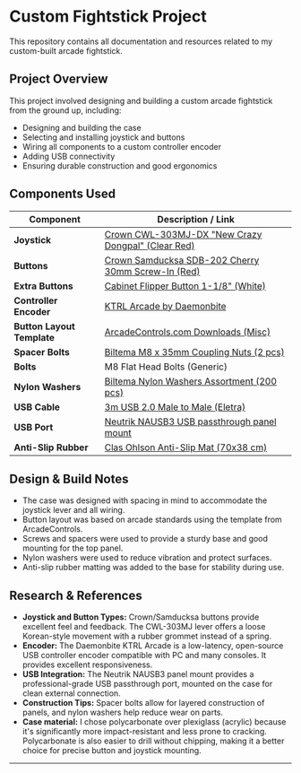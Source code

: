 # Custom Fightstick Project

This repository contains all documentation and resources related to my custom-built arcade fightstick.

## Project Overview

This project involved designing and building a custom arcade fightstick from the ground up, including:

- Designing and building the case
- Selecting and installing joystick and buttons
- Wiring all components to a custom controller encoder
- Adding USB connectivity
- Ensuring durable construction and good ergonomics

## Components Used

| Component              | Description / Link |
|------------------------|--------------------|
| **Joystick**           | [Crown CWL-303MJ-DX "New Crazy Dongpal" (Clear Red)](https://paradisearcadeshop.com/collections/joysticks/products/crown-cwl-303mj-dx-new-crazy-dongpal-lever-clear-red) |
| **Buttons**            | [Crown Samducksa SDB-202 Cherry 30mm Screw-In (Red)](https://paradisearcadeshop.com/products/crown-samducksa-sdb-202-cherry-30-mm-screw-in-button-red) |
| **Extra Buttons**      | [Cabinet Flipper Button 1-1/8" (White)](https://paradisearcadeshop.com/products/cabinet-flipper-button-1-18-white) |
| **Controller Encoder** | [KTRL Arcade by Daemonbite](https://www.daemonbite.com/product/ktrl-arcade/) |
| **Button Layout Template** | [ArcadeControls.com Downloads (Misc)](https://arcadecontrols.com/arcade_downloads.shtml#Miscellaneous) |
| **Spacer Bolts**       | [Biltema M8 x 35mm Coupling Nuts (2 pcs)](https://www.biltema.no/bygg/festeelementer/muttere/skjotemutter-m8-x-35-mm-elforsinket-2-stk-2000061118) |
| **Bolts**              | M8 Flat Head Bolts (Generic) |
| **Nylon Washers**      | [Biltema Nylon Washers Assortment (200 pcs)](https://www.biltema.no/bil---mc/verkstedsutstyr/festeelementer/brikker/fiber--og-nylonskiver-200-stk-2000033227) |
| **USB Cable**          | [3m USB 2.0 Male to Male (Eletra)](https://www.power.no/mobil-og-foto/ladere-og-kabler/usb-ladekabel/eletra-usb-20-am-3m-kabel-svart/p-1251714/store) |
| **USB Port**           | [Neutrik NAUSB3 USB passthrough panel mount](https://www.neutrik.com/en/product/nausb3) |
| **Anti-Slip Rubber**   | [Clas Ohlson Anti-Slip Mat (70x38 cm)](https://www.clasohlson.com/no/Antisklimatte-70-x-38-cm/p/34-2786-1) |

## Design & Build Notes

- The case was designed with spacing in mind to accommodate the joystick lever and all wiring.
- Button layout was based on arcade standards using the template from ArcadeControls.
- Screws and spacers were used to provide a sturdy base and good mounting for the top panel.
- Nylon washers were used to reduce vibration and protect surfaces.
- Anti-slip rubber matting was added to the base for stability during use.

## Research & References

- **Joystick and Button Types:** Crown/Samducksa buttons provide excellent feel and feedback. The CWL-303MJ lever offers a loose Korean-style movement with a rubber grommet instead of a spring.
- **Encoder:** The Daemonbite KTRL Arcade is a low-latency, open-source USB controller encoder compatible with PC and many consoles. It provides excellent responsiveness.
- **USB Integration:** The Neutrik NAUSB3 panel mount provides a professional-grade USB passthrough port, mounted on the case for clean external connection.
- **Construction Tips:** Spacer bolts allow for layered construction of panels, and nylon washers help reduce wear on parts.
- **Case material:** I chose polycarbonate over plexiglass (acrylic) because it's significantly more impact-resistant and less prone to cracking. Polycarbonate is also easier to drill without chipping, making it a better choice for precise button and joystick mounting.

---

